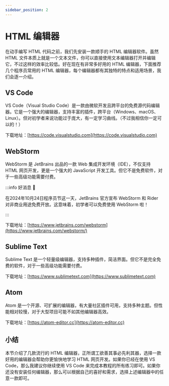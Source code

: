 ```yaml
---
sidebar_position: 2
---
```


# HTML 编辑器

在动手编写 HTML 代码之前，我们先安装一款顺手的 HTML 编辑器软件。虽然 HTML 文件本质上就是一个文本文件，你可以直接使用文本编辑器打开并编辑它，不过这样的效率比较低。好在现在有非常多好用的 HTML 编辑器，下面推荐几个程序员常用的 HTML 编辑器，每个编辑器都有其独特的特点和适用场景，我们会逐一介绍。



## VS Code

VS Code（Visual Studio Code）是一款由微软开发且跨平台的免费源代码编辑器。它是一个强大的编辑器，支持丰富的插件，跨平台（Windows、macOS、Linux）。但对初学者来说功能过于庞大，有一定学习曲线。（不过我相信你一定可以的！）

下载地址：[https://code.visualstudio.com](https://code.visualstudio.com)



## WebStorm

WebStorm 是 JetBrains 出品的一款 Web 集成开发环境（IDE），不仅支持 HTML 网页开发，更是一个强大的 JavaScript 开发工具。但它不是免费软件，对于一些高级功能需要付费。

:::info 好消息 🎉

在2024年10月24日程序员节这一天，JetBrains 官方宣布 WebStorm 和 Rider 对非商业用途免费开放。这意味着，初学者可以免费使用 WebStorm 啦！

:::

下载地址：[https://www.jetbrains.com/webstorm](https://www.jetbrains.com/webstorm/)



## Sublime Text

Sublime Text 是一个轻量级编辑器，支持多种插件，简洁界面。但它不是完全免费的软件，对于一些高级功能需要付费。

下载地址：[https://www.sublimetext.com](https://www.sublimetext.com)



## Atom

Atom 是一个开源、可扩展的编辑器，有大量社区插件可用，支持多种主题。但性能相对较慢，对于大型项目可能不如其他编辑器高效。

下载地址：[https://atom-editor.cc](https://atom-editor.cc)



## 小结

本节介绍了几款流行的 HTML 编辑器，正所谓工欲善其事必先利其器，选择一款好用的编辑器会帮助你更愉快地学习 HTML 网页开发。如果你已经在使用 VS Code，那么我建议你继续使用 VS Code 来完成本教程的所有练习即可。如果你还没有安装任何编辑器，那么可以根据自己的喜好和需求，选择上述编辑器中的任意一款即可。

